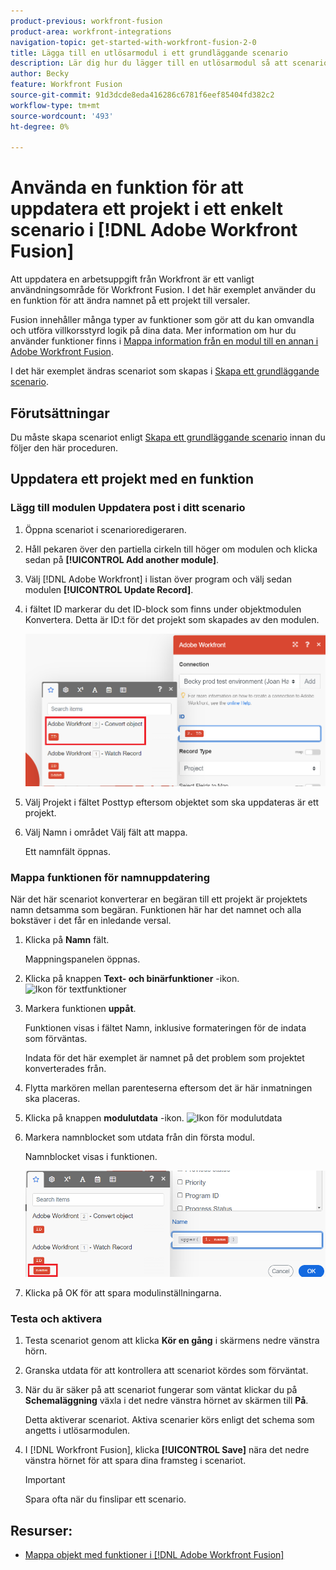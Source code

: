 ```yaml
---
product-previous: workfront-fusion
product-area: workfront-integrations
navigation-topic: get-started-with-workfront-fusion-2-0
title: Lägga till en utlösarmodul i ett grundläggande scenario
description: Lär dig hur du lägger till en utlösarmodul så att scenariot regelbundet kan söka efter nya begäranden och konvertera dem till projekt.
author: Becky
feature: Workfront Fusion
source-git-commit: 91d3dcde8eda416286c6781f6eef85404fd382c2
workflow-type: tm+mt
source-wordcount: '493'
ht-degree: 0%

---
```


# Använda en funktion för att uppdatera ett projekt i ett enkelt scenario i [!DNL Adobe Workfront Fusion]

Att uppdatera en arbetsuppgift från Workfront är ett vanligt användningsområde för Workfront Fusion. I det här exemplet använder du en funktion för att ändra namnet på ett projekt till versaler.

Fusion innehåller många typer av funktioner som gör att du kan omvandla och utföra villkorsstyrd logik på dina data. Mer information om hur du använder funktioner finns i [Mappa information från en modul till en annan i Adobe Workfront Fusion](/help/quicksilver/workfront-fusion/mapping/map-information-between-modules.md).

I det här exemplet ändras scenariot som skapas i [Skapa ett grundläggande scenario](/help/quicksilver/workfront-fusion/get-started/build-practice-scenarios/create-simple-scenario.md).

## Förutsättningar

Du måste skapa scenariot enligt [Skapa ett grundläggande scenario](/help/quicksilver/workfront-fusion/get-started/build-practice-scenarios/create-simple-scenario.md) innan du följer den här proceduren.

## Uppdatera ett projekt med en funktion

### Lägg till modulen Uppdatera post i ditt scenario

1. Öppna scenariot i scenarioredigeraren.
1. Håll pekaren över den partiella cirkeln till höger om modulen och klicka sedan på **[!UICONTROL Add another module]**.
1. Välj [!DNL Adobe Workfront] i listan över program och välj sedan modulen **[!UICONTROL Update Record]**.
1. i fältet ID markerar du det ID-block som finns under objektmodulen Konvertera. Detta är ID:t för det projekt som skapades av den modulen.

   ![ID från Konvertera objekt](assets/id-convert-object.png)

1. Välj Projekt i fältet Posttyp eftersom objektet som ska uppdateras är ett projekt.
1. Välj Namn i området Välj fält att mappa.

   Ett namnfält öppnas.

### Mappa funktionen för namnuppdatering

När det här scenariot konverterar en begäran till ett projekt är projektets namn detsamma som begäran. Funktionen här har det namnet och alla bokstäver i det får en inledande versal.

1. Klicka på **Namn** fält.

   Mappningspanelen öppnas.
1. Klicka på knappen **Text- och binärfunktioner** -ikon. ![Ikon för textfunktioner](/help/quicksilver/workfront-fusion/functions/assets/toolbar-icon-text&binary-functions.png)
1. Markera funktionen **uppåt**.

   Funktionen visas i fältet Namn, inklusive formateringen för de indata som förväntas.

   Indata för det här exemplet är namnet på det problem som projektet konverterades från.

1. Flytta markören mellan parenteserna eftersom det är här inmatningen ska placeras.
1. Klicka på knappen **modulutdata** -ikon. ![Ikon för modulutdata](/help/quicksilver/workfront-fusion/functions/assets/toolbar-icon-functions-you-map-from-other-modules.png)
1. Markera namnblocket som utdata från din första modul.

   Namnblocket visas i funktionen.

   ![Namnblock i funktion](assets/map-name.png)

1. Klicka på OK för att spara modulinställningarna.

### Testa och aktivera

1. Testa scenariot genom att klicka **Kör en gång** i skärmens nedre vänstra hörn.
1. Granska utdata för att kontrollera att scenariot kördes som förväntat.
1. När du är säker på att scenariot fungerar som väntat klickar du på **Schemaläggning** växla i det nedre vänstra hörnet av skärmen till **På**.

   Detta aktiverar scenariot. Aktiva scenarier körs enligt det schema som angetts i utlösarmodulen.
1. I [!DNL Workfront Fusion], klicka **[!UICONTROL Save]** nära det nedre vänstra hörnet för att spara dina framsteg i scenariot.

   >[!IMPORTANT]
   >
   >Spara ofta när du finslipar ett scenario.

## Resurser:

* [Mappa objekt med funktioner i [!DNL Adobe Workfront Fusion]](/help/quicksilver/workfront-fusion/mapping/map-information-between-modules.md)
